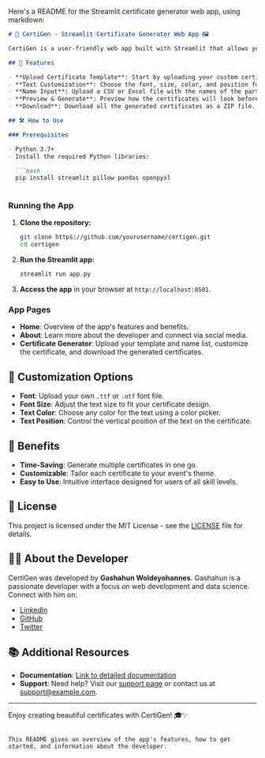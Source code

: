 Here's a README for the Streamlit certificate generator web app, using markdown:

````markdown
# 🎉 CertiGen - Streamlit Certificate Generator Web App 🖼️

CertiGen is a user-friendly web app built with Streamlit that allows you to easily generate certificates for your events or courses. Upload a template, customize the text, and generate certificates in bulk—all in a few clicks!

## 🚀 Features

- **Upload Certificate Template**: Start by uploading your custom certificate background.
- **Text Customization**: Choose the font, size, color, and position for the text on the certificate.
- **Name Input**: Upload a CSV or Excel file with the names of the participants.
- **Preview & Generate**: Preview how the certificates will look before generating them.
- **Download**: Download all the generated certificates as a ZIP file.

## 🛠️ How to Use

### Prerequisites

- Python 3.7+
- Install the required Python libraries:

  ```bash
  pip install streamlit pillow pandas openpyxl
  ```
````

### Running the App

1. **Clone the repository:**

   ```bash
   git clone https://github.com/yourusername/certigen.git
   cd certigen
   ```

2. **Run the Streamlit app:**

   ```bash
   streamlit run app.py
   ```

3. **Access the app** in your browser at `http://localhost:8501`.

### App Pages

- **Home**: Overview of the app's features and benefits.
- **About**: Learn more about the developer and connect via social media.
- **Certificate Generator**: Upload your template and name list, customize the certificate, and download the generated certificates.

## 🎨 Customization Options

- **Font**: Upload your own `.ttf` or `.otf` font file.
- **Font Size**: Adjust the text size to fit your certificate design.
- **Text Color**: Choose any color for the text using a color picker.
- **Text Position**: Control the vertical position of the text on the certificate.

## 🎁 Benefits

- **Time-Saving**: Generate multiple certificates in one go.
- **Customizable**: Tailor each certificate to your event's theme.
- **Easy to Use**: Intuitive interface designed for users of all skill levels.

## 📄 License

This project is licensed under the MIT License - see the [LICENSE](LICENSE) file for details.

## 🧑‍💻 About the Developer

CertiGen was developed by **Gashahun Woldeyohannes**. Gashahun is a passionate developer with a focus on web development and data science. Connect with him on:

- [LinkedIn](https://www.linkedin.com/in/gashahun-woldeyohannes)
- [GitHub](https://github.com/GashahunWoldeyohannes)
- [Twitter](https://twitter.com/GashahunW)

## 📚 Additional Resources

- **Documentation**: [Link to detailed documentation](#)
- **Support**: Need help? Visit our [support page](#) or contact us at [support@example.com](mailto:support@example.com).

---

Enjoy creating beautiful certificates with CertiGen! 🎓✨

```

This README gives an overview of the app's features, how to get started, and information about the developer.
```
